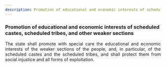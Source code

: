 ```yaml
---
description: Promotion of educational and economic interests of scheduled castes, scheduled tribes, and other weaker sections
---
```


### Promotion of educational and economic interests of scheduled castes, scheduled tribes, and other weaker sections
<div style="text-align: justify">

The state shall promote with special care the educational and economic interests of the weaker sections of the people, and, in particular, of the scheduled castes and the scheduled tribes, and shall protect them from social injustice and all forms of exploitation.

</div>
